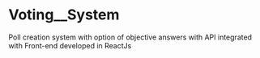 # Voting__System
Poll creation system with option of objective answers with API integrated with Front-end developed in ReactJs

